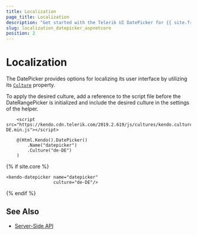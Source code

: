 ```yaml
---
title: Localization
page_title: Localization
description: "Get started with the Telerik UI DatePicker for {{ site.framework }} and translate its messages for different culture locales."
slug: localization_datepicker_aspnetcore
position: 2
---
```


# Localization

The DatePicker provides options for localizing its user interface by utilizing its [`Culture`](/api/kendo.mvc.ui.fluent/datepickerbuilder#culturesystemstring) property.

To apply the desired culture, add a reference to the script file before the DateRangePicker is initialized and include the desired culture in the settings of the helper.

```HtmlHelper
    <script src="https://kendo.cdn.telerik.com/2019.2.619/js/cultures/kendo.culture.de-DE.min.js"></script>

    @(Html.Kendo().DatePicker()
        .Name("datepicker")
        .Culture("de-DE")
    )
```
{% if site.core %}
```TagHelper
<kendo-datepicker name="datepicker"
                  culture="de-DE"/>
```
{% endif %}

## See Also

* [Server-Side API](/api/datepicker)
